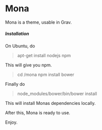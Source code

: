 # Mona

Mona is a theme, usable in Grav.

##### Installation

On Ubuntu, do
> apt-get install nodejs npm

This will give you npm.

> cd <path>/mona
> npm install bower

Finally do
> node_modules/bower/bin/bower install

This will install Monas dependencies locally.  

After this, Mona is ready to use.

Enjoy.
